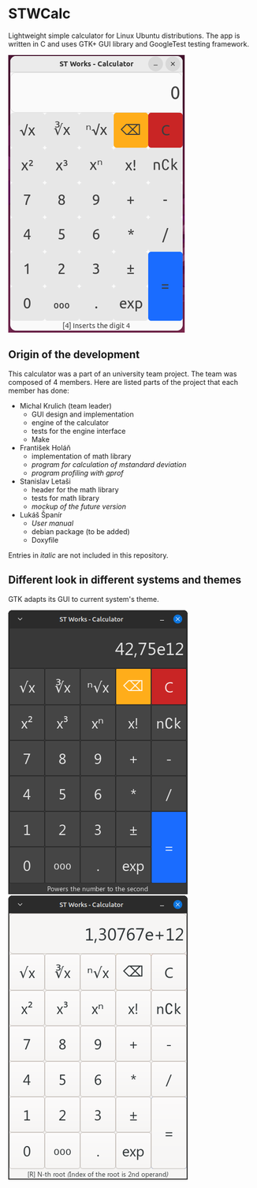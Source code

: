 # STWCalc
Lightweight simple calculator for Linux Ubuntu distributions.
The app is written in C and uses GTK+ GUI library and GoogleTest testing framework.

![](/screenshots/screenshot1.png)

## Origin of the development
This calculator was a part of an university team project.
The team was composed of 4 members. Here are listed parts of the project that each member has done:
- Michal Krulich (team leader)
    - GUI design and implementation
    - engine of the calculator
    - tests for the engine interface
    - Make
- František Holáň
    - implementation of math library
    - *program for calculation of mstandard deviation*
    - *program profiling with gprof*
- Stanislav Letaši
    - header for the math library
    - tests for math library
    - *mockup of the future version*
- Lukáš Španír
    - *User manual*
    - debian package (to be added)
    - Doxyfile

Entries in *italic* are not included in this repository.

## Different look in different systems and themes
GTK adapts its GUI to current system's theme.

![](/screenshots/screenshot2.png) ![](/screenshots/screenshot3.png)
